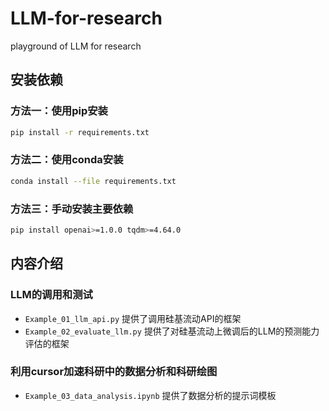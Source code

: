 # LLM-for-research
playground of LLM for research

## 安装依赖

### 方法一：使用pip安装
```bash
pip install -r requirements.txt
```

### 方法二：使用conda安装
```bash
conda install --file requirements.txt
```

### 方法三：手动安装主要依赖
```bash
pip install openai>=1.0.0 tqdm>=4.64.0
```

## 内容介绍
### LLM的调用和测试
- `Example_01_llm_api.py` 提供了调用硅基流动API的框架
- `Example_02_evaluate_llm.py` 提供了对硅基流动上微调后的LLM的预测能力评估的框架

### 利用cursor加速科研中的数据分析和科研绘图
- `Example_03_data_analysis.ipynb` 提供了数据分析的提示词模板